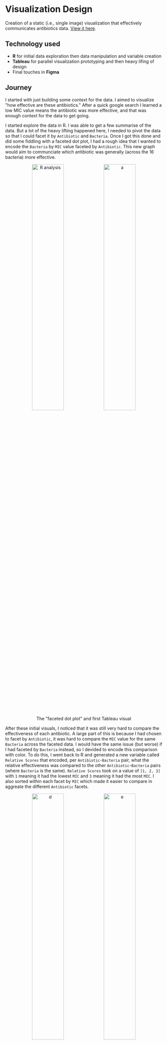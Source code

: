 # Visualization Design

Creation of a static (i.e., single image) visualization that effectively communicates antibiotics data. [View it here](http://www.averychan.site/Visualization-Design/img/Tableau-Antibiotics.pdf).

## Technology used

* **R** for initial data exploration then data manipulation and variable creation
* **Tableau** for parallel visualization prototyping and then heavy lifing of design
* Final touches in **Figma**

## Journey

I started with just building some context for the data. I aimed to visualize "how effective are these antibiotics." After a quick google search I learned a low MIC value means the antibiotic was more effective, and that was enough context for the data to get going.

I started explore the data in R. I was able to get a few summarise of the data. But a lot of the heavy lifting happened here, I needed to pivot the data so that I could facet it by `Antibiotic` and `Bacteria`. Once I got this done and did some fiddling with a faceted dot plot, I had a rough idea that I wanted to encode the `Bacteria` by `MIC` value faceted by `Antibiotic`. This new graph would aim to communciate which antibiotic was generally (across the 16 bacteria) more effective.

<div align="center">
  <img width="45%" alt="R analysis" src="https://user-images.githubusercontent.com/53503018/134571056-65974510-a182-4885-a305-97c05fc90da9.png"/>
  <img width="45%" alt="a" src="https://user-images.githubusercontent.com/53503018/134572692-e51a218b-d588-47d7-8076-cd8df011495d.png">
  
  <p>The "faceted dot plot" and first Tableau visual</p>
</div>

<!-- <img width="45%" alt="b" src="https://user-images.githubusercontent.com/53503018/134572698-17c9e8ca-d04d-4de1-ac03-ff8de3eb03d3.png"> -->
<!-- <img width="45%" alt="c" src="https://user-images.githubusercontent.com/53503018/134572702-6d5cfd41-e8d9-4e6c-a5fb-1663d8ff5eb8.png"> -->

After these initial visuals, I noticed that it was still very hard to compare the effectiveness of each antibiotic. A large part of this is because I had chosen to facet by `Antibiotic`, it was hard to compare the `MIC` value for the same `Bacteria` across the faceted data. I would have the same issue (but worse) if I had faceted by `Bacteria` instead, so I devided to encode this comparison with color. To do this, I went back to R and generated a new variable called `Relative Scores` that encoded, per `Antibiotic`-`Bacteria` pair, what the relative effectiveness was compared to the other `Antibiotic`-`Bacteria` pairs (where `Bacteria` is the same). `Relative Scores` took on a value of `[1, 2, 3]` with `1` meaning it had the lowest `MIC` and `3` meaning it had the most `MIC`. I also sorted within each facet by `MIC` which made it easier to compare in aggreate the different `Antibiotic` facets.

<div align="center">
  <img width="45%" alt="d" src="https://user-images.githubusercontent.com/53503018/134572706-cb135732-34c5-49c8-ba77-c5001f5c4f74.png">
  <img width="45%" alt="e" src="https://user-images.githubusercontent.com/53503018/134572707-cc223bd1-f31b-443b-9e13-b0548eaa3cab.png">
  
  <p>Two charts that used the new <code>Relative Scores</code></p>
</div>

<div align="center">
  <img width="45%" alt="failedbar" src="https://user-images.githubusercontent.com/53503018/134573798-1ed1a0f2-80a8-4cee-b40b-312543c800ec.png">
  
  <p>Experimenting with adding a bar chart summary for <code>Relative Scores</code></p>
</div>

At this point there was a lot of information not yet immidiately visible, so I did a few changes. I changed the y-axis to use symbols because it was very hard to read the vertical bacteria names, especially since they were shuffled. I also changed the color scheme because the `Relative Score` is actually an ordinal variable, so it makes sense to have a color scheme that is ordinal (shades of blue) rather than one that is more suited for nominal variables (stop light colors).

I then added a dot plot below the bar chart for `Relative Score`. This was because although `Relative Score` was already encoded in the color of the bar chart, it was difficult to compare the aggregate `Relative Score` for each `Antibiotic`. Positioning encodes this much better, especially since they are sorted by `MIC` and the slight correlation between `MIC` and `Relative Score` led to a clustering effect in the dot plot.

Lastly, I realized the original choice I made in the beginning to encode `Bacteria` faceted by `Antibiotics` on the x-axis meant that it was still really hard to do `Bacteria`-based queries like "What is the best `Antibiotic` for `Bacteria`?" To solve this, I added a table in the bottom right. I added a table to the `Bacteria` symbol legend to aid with this. It's probably a major design sin but luckily I'm not a designer.

<div align="center">
  <img width="45%" alt="f" src="https://user-images.githubusercontent.com/53503018/134572708-84f7a3ca-82d0-4a47-b0eb-1978adddc3d6.png">
  <img width="45%" alt="addchart" src="https://user-images.githubusercontent.com/53503018/134573801-ae30a384-002a-4960-84dc-24f10ff081a2.png">
  
  <p>Adding symbols to encode bacteria and a secondary lookup table for bacteria-based queries</p>
</div>

[View the final visualization here!](http://www.averychan.site/Visualization-Design/img/Tableau-Antibiotics.pdf)

## Analysis


